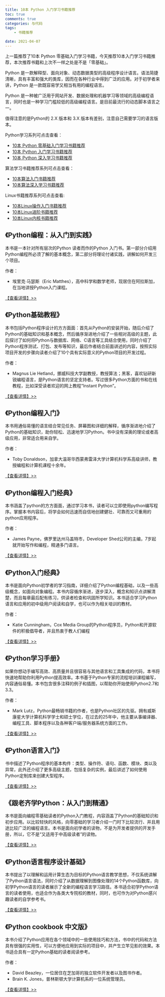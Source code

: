```yaml
---
title: 10本 Python 入门学习书籍推荐
toc: true
comments: true
categories: 与代码
tags: 
	- 书籍推荐

date: 2021-04-07
---
```


上一篇推荐了10本 Python 零基础入门学习书籍，今天推荐10本入门学习书籍推荐，本次推荐书籍和上次不一样之处是不是「零基础」。

Python 是一款解释型、面向对象、动态数据类型的高级程序设计语言。语法简捷清晰，具有丰富和强大的类库，因而在各种行业中得到广泛的应用。对于初学者来讲，Python 是一款既容易学又相当有用的编程语言。

Python 是一种被广泛用于网站开发、数据处理和机器学习等领域的高级编程语言，同时也是一种学习门槛较低的高级编程语言。是目前最流行的动态脚本语言之一。

值得注意的是Python的 2.X 版本和 3.X 版本有差别，注意自己需要学习的语言版本。

Python学习系列可点击查看：

- [10本 Python 零基础入门学习书籍推荐](http://localhost:4000/2021/04/06/10-python-learn-from-scratch-books/)
- [10本 Python 入门学习书籍推荐](http://localhost:4000/2021/04/07/10-python-learn-guide-books/)
- [10本 Python 深入学习书籍推荐](http://localhost:4000/2021/04/09/10-python-learn-depth-books/)

算法学习书籍推荐系列可点击查看：

- [10本算法入门书籍推荐](https://102no.com/2020/12/03/10-algorithm-books/)
- [10本算法深入学习书籍推荐](https://102no.com/2021/01/25/10-in-depth-algorithm-books/)

Linux书籍推荐系列可点击查看:

- [10本Linux操作入门书籍推荐](https://102no.com/2020/08/13/10-linux-introduction-books/)
- [10本Linux进阶书籍推荐](https://102no.com/2020/08/17/10-linux-advanced-books/)
- [10本Linux内核书籍推荐](https://102no.com/2020/09/01/10-linux-kernel-books/)

## 《Python编程：从入门到实践》 

本书是一本针对所有层次的Python 读者而作的Python 入门书。第一部分介绍用Python编程所必须了解的基本概念，第二部分将理论付诸实践，讲解如何开发三个项目。

作者：

- 埃里克·马瑟斯（Eric Matthes），高中科学和数学老师，现居住在阿拉斯加，在当地讲授Python入门课程。

[【查看详情】>> ](https://union-click.jd.com/jdc?e=&p=AyIGZRprFwMQD1YaWxUyVlgNRQQlW1dCFFlQCxxKQgFHRE5XDVULR0UXAxAPVhpbFR1LQglGa0hGWUMVfwdQYUUdD2cidnVCdFMFGkMOHjdUK1sUAxEFURlcFwMiN1Uca15sEzdUK1sSAhsFVBheEQMXAlIrXBULItD8j4yzlsq1zM%2FTmNSLrIGxxyUyIgRlK2sVMhE3F3VbFAcWDgccXREKFARQH14SC0VQBRNZQQAWAlNLU0FWFDdXGloRCw%3D%3D)

## 《Python基础教程》

本书包括Python程序设计的方方面面：首先从Python的安装开始，随后介绍了Python的基础知识和基本概念，然后循序渐进地介绍了一些相对高级的主题，此后探讨了如何将Python与数据库、网络、C语言等工具结合使用，同时介绍了Python程序测试、打包、发布等知识，最后作者结合前面讲述的内容，按照实际项目开发的步骤向读者介绍了10个具有实际意义的Python项目的开发过程。

作者：

- Magnus Lie Hetland，挪威科技大学副教授，教授算法；黑客，喜欢钻研新锐编程语言，是Python语言的坚定支持者。写过很多Python方面的书和在线教程，比如深受读者欢迎的网上教程“Instant Python”。

[【查看详情】>> ](https://union-click.jd.com/jdc?e=&p=AyIGZRtZFwEUA1YZWxIyEgZUGF0TABEAVhJYEQoiQwpDBUoyS0IQWhkeHAxfEE8HCllHGAdFBwsCEwZWHV0XARUEXBhfHR1LQglGaxJlZVcRHSlmYE8dVWceEQdNBl0TAFMOHjdUK1sUAxEFURlcFwMiN1Uca1RsFANdH1oQMhM3VRxbHAATBFAdXhICEzdSG1Il1buTgr3PzbCL092WjYypxq3JK2slASI3ZRtrFjJQaQceUhwAFFNUGVwTUhcHVxtSEQYbDwVPU0cFRlcFHF4UMhAGVB9S)

## 《Python编程入门》

本书用通俗易懂的语言结合常见任务、屏幕图和详细的解释，循序渐进地介绍了Python的基础知识，助你轻松、迅速地学习Python。书中没有深奥的理论或者高级应用，非常适合用来自学。

作者：

- Toby Donaldson，加拿大温哥华西蒙弗雷泽大学计算机科学系高级讲师，教授编程和计算机课程十余年。

[【查看详情】>> ](https://union-click.jd.com/jdc?e=&p=AyIGZRtaEgUSD1QYUhEyFwBQEloVARUEVxtrUV1KWQorAlBHU0VeBUVNR0ZbSkAOClBMW0seXBALEwdWHFgXAg1eEEcGJVBqe0tJQWVwcWdWawdQVU8OVx0hcEQeC2UaaxUDEwRXH1kSABM3ZRtcJUN8AVYYWBIFIgZlG1wVCxAGVh5THAMUBGUcWxwyxa7BzP2B2qCegZPWw5u50%2F%2BHayUyETdlK1slASJFO05cE1dFUldIX0FVRwJQGlgdAhJQVEhbFwUbVFxPDxIAIgVUGl8c)

## 《Python编程入门经典》

本书涵盖了python的方方面面，通过学习本书，读者可以立即使用python编写程序。掌握本书内容后，将学会如何迅速而自信地创建健壮、可靠而又可重用的python应用程序。

作者：

- James Payne，佛罗里达州马盖特市，Developer Shed公司的主编，7岁起就开始写作和编程，精通多门语言。

[【查看详情】>> ](https://union-click.jd.com/jdc?e=&p=AyIGZRtSFwcSBFEaUhAyEgZUGFkdBhQOVx1aEwsiQwpDBUoyS0IQWhkeHAxfEE8HCllHGAdFBwsCEwZWGVMRBBsFUxpdHB1LQglGa08FVUUWeQ11ZxBlS0decQRMb1dFW0MOHjdUK1sUAxEFURlcFwMiN1Uca1RsEgZUE10VChc3VCtbEgIbBVQYXxUFGgFQK1wVCyLQ%2FI%2BMs5bKtczP05jUi6yBscclMiIEZStrFTIRNxd1Uh0GFQRUGl5FABJUUBoIRgtCBQFIUkBREgUAHFsQVRE3VxpaEQs%3D)

## 《Python入门经典》

本书是面向Python初学者的学习指南，详细介绍了Python编程基础，以及一些高级概念，如面向对象编程。本书内容循序渐进，逐步深入，概念和知识点讲解清楚，而且每章最后配有练习，供读者检查和巩固所学知识。本书适合学习Python语言和应用的初中级用户阅读和自学，也可以作为相关培训的教材。

作者：

- Katie Cunningham，Cox Media Group的Python程序员，Python和开源软件的积极倡导者，并且热衷于教人们编程

[【查看详情】>> ](https://union-click.jd.com/jdc?e=&p=AyIGZRprFwMQDlcYWBIyVlgNRQQlW1dCFFlQCxxKQgFHRE5XDVULR0UXAxAOVxhYEh1LQglGa3ZCcG4XYzxrYRtXClJSEGJmXVAfW2UOHjdUK1sUAxEFURlcFwMiN1Uca15sEzdUK1sSAhsFVBhfEAsTBFErXBULItD8j4yzlsq1zM%2FTmNSLrIGxxyUyIgRlK2sVMhE3F3UMRgsbAFUfWkYAQVRQGlgdC0IBUxlfQAYTUwJOXxIEEDdXGloRCw%3D%3D)

## 《Python学习手册》

如果你想动手编写高效、高质量并且很容易与其他语言和工具集成的代码，本书将快速地帮助你利用Python提高效率。本书基于Python专家的流程培训课程编写，内容通俗易懂。本书包含很多注释的例子和插图，以帮助你开始使用Python2.7和3.3。

作者：

- Mark Lutz，Python最畅销书籍的作者，也是Python社区的先驱。拥有威斯康星大学计算机科学学士和硕士学位，在过去的25年中，他主要从事编译器、编程工具、脚本程序以及各种客户端/服务器系统方面的工作。

[【查看详情】>> ](https://union-click.jd.com/jdc?e=&p=AyIGZRtSFwsWB1EcXhUyEgZUGF0dChEFXBhcFgMiQwpDBUoyS0IQWhkeHAxfEE8HCllHGAdFBwsCEwZWHVMdARAOVhxYFB1LQglGa0V6ckIlRDl0YWsEVmJYTnhNBV0YX1MOHjdUK1sUAxEFURlcFwMiN1Uca1RsEgZUE10VBBQ3VCtbEgIbBVQYXx0EFwJSK1wVCyLQ%2FI%2BMs5bKtczP05jUi6yBscclMiIEZStrFTIRNxd1CBcBF1VRElITBRFSUB5aHQoWBF0fXEYDGwZdH1IVUhQ3VxpaEQs%3D)

## 《Python语言入门》

书中描述了Python程序的基本构件：类型、操作符、语句、函数、模块、类以及异常，此外还介绍了更多高级主题，包括复杂的实例，最后讲述了如何使用Python定制库来创建大型程序。

[【查看详情】>> ](https://union-click.jd.com/jdc?e=&p=AyIGZRhaHAMWBFceXxMyEgZUGFwSARAOUB9YEwAiQwpDBUoyS0IQWhkeHAxfEE8HCllHGAdFBwsCEwZWHFwWABsCURhdFx1LQglGa30FGmEsexppZ1p1F3IPfXhBfhxyOFMOHjdUK1sUAxEFURlcFwMiN1Uca1RsEgZXH1kVABM3VCtbEgIbBVQYXB0LGgFXK1wVCyLQ%2FI%2BMs5bKtczP05jUi6yBscclMiIEZStrFTIRNxd1DxZWEVBdH10XBEAPUBhaFgoQAl0fXh1WQVVRGFxFBkI3VxpaEQs%3D)

## 《跟老齐学Python：从入门到精通》

本书是面向编程零基础读者的Python入门教程，内容涵盖了Python的基础知识和初步应用。以比较轻快的风格，向零基础的学习者介绍一门时下比较流行、并且用途比较广泛的编程语言。本书是面向初学者的读物，不是为开发者提供的开发手册，所以，它不是“又适用于中高级读者”的读物。

[【查看详情】>> ](https://union-click.jd.com/jdc?e=&p=AyIGZRprFQIbAVEdWRIyVlgNRQQlW1dCFFlQCxxKQgFHRE5XDVULR0UVAhsBUR1ZEh1LQglGa2BbSUIISy5gZ2RTBx4hRXxFez1EBVMOHjdUK1sUAxEFURlcFwMiN1Uca0NsEgZUGloUBxICVitaJQIVB1wZWhYFFA9SG1klBRIOZczygdW0k42pwsGKn9HMsI%2B%2FniI3ZRhrJTISN1YrGXsBQABXT1gTB0cOVhpeQAdCDwYdWUULQVBRHVwTBEYFUitZFAMWDg%3D%3D)

## 《Python语言程序设计基础》

本书提出了以理解和运用计算生态为目标的Python语言教学思想，不仅系统讲解了Python语言语法，同时介绍了从数据理解到图像处理的14个Python函数库，向初学Python语言的读者展示了全新的编程语言学习路径。本书适合初学Python语言的读者使用，也适合作为各类大专院校的教材，同时，也可作为对Python感兴趣读者的自学参考书。

[【查看详情】>> ](https://union-click.jd.com/jdc?e=&p=AyIGZRtTEAYSBFAeWRIyEgZUGFIQBBUOUx9fFAAiQwpDBUoyS0IQWhkeHAxfEE8HCllHGAdFBwsCEwZWEl4TBRsBUR9aFx1LQglGa0BUTG5VWCUWYlFlF2wMS2VOQhZlXXUOHjdUK1sUAxEFURlcFwMiN1Uca1RsFAVXHF4cMhM3VRxbHAATBFIeUxMCEDdSG1Il1buTgr3PzbCL092WjYypxq3JK2slASI3ZRtrFjJQaQAYCEJREgECGlkSVxdVVR4LHFIWBwYeWEBVFQIFHQ9AMhAGVB9S)

## 《Python cookbook 中文版》

本书介绍了Python应用在各个领域中的一些使用技巧和方法，书中的代码和方法具有很强的实用性，可以方便地应用到实际的项目中，并产生立竿见影的效果。本书适合具有一定Python基础的读者阅读参考。

作者：

- David Beazley，一位居住在芝加哥的独立软件开发者以及图书作者。
- Brain K. Jones，普林斯顿大学计算机系的一位系统管理员。

[【查看详情】>> ](https://union-click.jd.com/jdc?e=&p=AyIGZRprFQEbB1UcWxQyVlgNRQQlW1dCFFlQCxxKQgFHRE5XDVULR0UVARsHVRxbFB1LQglGa3EFSwYxH1NVYWRHB24GT0JUARQcAnUOHjdUK1sUAxEFURlcFwMiN1Uca0NsEgZUGloUBxYAUitaJQIVB1wZWhYFEgBVG1MlBRIOZczygdW0k42pwsGKn9HMsI%2B%2FniI3ZRhrJTISN1YrGXsLRgRdGAsTVkJUUUheQgRAVAUTDhwAGwQGHl4UAkICAStZFAMWDg%3D%3D)

